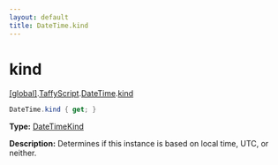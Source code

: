 ```yaml
---
layout: default
title: DateTime.kind
---
```


# kind

[\[global\]]({{site.baseurl}}/docs/).[TaffyScript]({{site.baseurl}}/docs/TaffyScript/).[DateTime]({{site.baseurl}}/docs/TaffyScript/DateTime/).[kind]({{site.baseurl}}/docs/TaffyScript/DateTime/kind/)

```cs
DateTime.kind { get; }
```

**Type:** [DateTimeKind](https://docs.microsoft.com/en-us/dotnet/api/system.datetimekind?view=netframework-4.7)

**Description:** Determines if this instance is based on local time, UTC, or neither.
